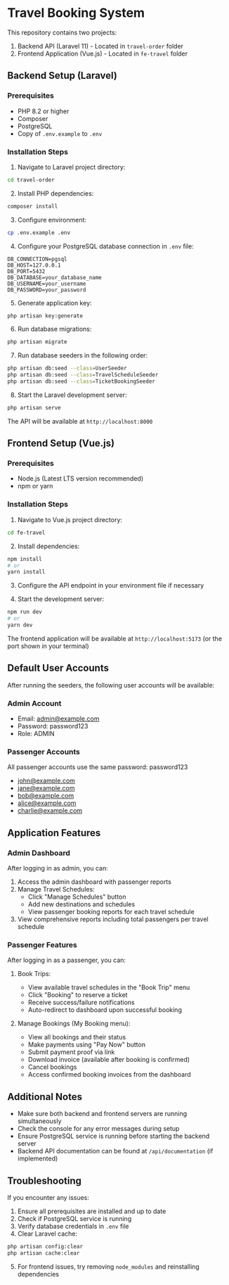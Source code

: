 # Travel Booking System

This repository contains two projects:

1. Backend API (Laravel 11) - Located in `travel-order` folder
2. Frontend Application (Vue.js) - Located in `fe-travel` folder

## Backend Setup (Laravel)

### Prerequisites

- PHP 8.2 or higher
- Composer
- PostgreSQL
- Copy of `.env.example` to `.env`

### Installation Steps

1. Navigate to Laravel project directory:

```bash
cd travel-order
```

2. Install PHP dependencies:

```bash
composer install
```

3. Configure environment:

```bash
cp .env.example .env
```

4. Configure your PostgreSQL database connection in `.env` file:

```
DB_CONNECTION=pgsql
DB_HOST=127.0.0.1
DB_PORT=5432
DB_DATABASE=your_database_name
DB_USERNAME=your_username
DB_PASSWORD=your_password
```

5. Generate application key:

```bash
php artisan key:generate
```

6. Run database migrations:

```bash
php artisan migrate
```

7. Run database seeders in the following order:

```bash
php artisan db:seed --class=UserSeeder
php artisan db:seed --class=TravelScheduleSeeder
php artisan db:seed --class=TicketBookingSeeder
```

8. Start the Laravel development server:

```bash
php artisan serve
```

The API will be available at `http://localhost:8000`

## Frontend Setup (Vue.js)

### Prerequisites

- Node.js (Latest LTS version recommended)
- npm or yarn

### Installation Steps

1. Navigate to Vue.js project directory:

```bash
cd fe-travel
```

2. Install dependencies:

```bash
npm install
# or
yarn install
```

3. Configure the API endpoint in your environment file if necessary

4. Start the development server:

```bash
npm run dev
# or
yarn dev
```

The frontend application will be available at `http://localhost:5173` (or the port shown in your terminal)

## Default User Accounts

After running the seeders, the following user accounts will be available:

### Admin Account

- Email: admin@example.com
- Password: password123
- Role: ADMIN

### Passenger Accounts

All passenger accounts use the same password: password123

- john@example.com
- jane@example.com
- bob@example.com
- alice@example.com
- charlie@example.com

## Application Features

### Admin Dashboard

After logging in as admin, you can:

1. Access the admin dashboard with passenger reports
2. Manage Travel Schedules:
   - Click "Manage Schedules" button
   - Add new destinations and schedules
   - View passenger booking reports for each travel schedule
3. View comprehensive reports including total passengers per travel schedule

### Passenger Features

After logging in as a passenger, you can:

1. Book Trips:

   - View available travel schedules in the "Book Trip" menu
   - Click "Booking" to reserve a ticket
   - Receive success/failure notifications
   - Auto-redirect to dashboard upon successful booking

2. Manage Bookings (My Booking menu):
   - View all bookings and their status
   - Make payments using "Pay Now" button
   - Submit payment proof via link
   - Download invoice (available after booking is confirmed)
   - Cancel bookings
   - Access confirmed booking invoices from the dashboard

## Additional Notes

- Make sure both backend and frontend servers are running simultaneously
- Check the console for any error messages during setup
- Ensure PostgreSQL service is running before starting the backend server
- Backend API documentation can be found at `/api/documentation` (if implemented)

## Troubleshooting

If you encounter any issues:

1. Ensure all prerequisites are installed and up to date
2. Check if PostgreSQL service is running
3. Verify database credentials in `.env` file
4. Clear Laravel cache:

```bash
php artisan config:clear
php artisan cache:clear
```

5. For frontend issues, try removing `node_modules` and reinstalling dependencies
